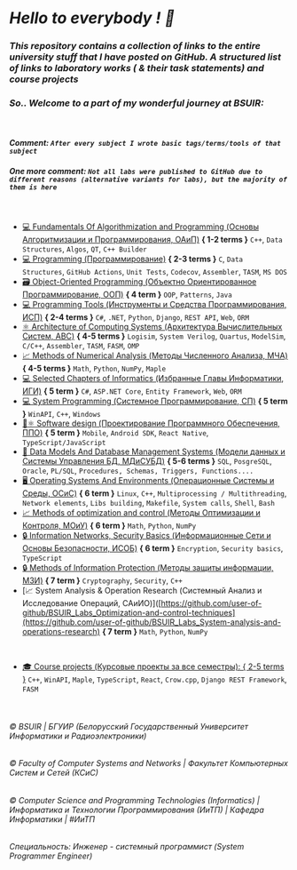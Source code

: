 # _Hello to everybody ! 👋_

### _This repository contains a collection of links to the entire university stuff that I have posted on GitHub. A structured list of links to laboratory works ( & their task statements) and course projects_  
### _So.. Welcome to a part of my wonderful journey at BSUIR:_  
&nbsp;    
#### _Comment: `After every subject I wrote basic tags/terms/tools of that subject`_  
##### _One more comment: `Not all labs were published to GitHub due to different reasons (alternative variants for labs), but the majority of them is here`_
&nbsp;  

* [💻 Fundamentals Of Algorithmization and Programming (Основы Алгоритмизации и Программирования, ОАиП)](https://github.com/user-of-github/BSUIR_Labs_Algorithmization-and-programming) __{ 1-2 terms }__ `C++`, `Data Structures`, `Algos`, `QT`, `C++ Builder`   
* [💻 Programming (Программирование)](https://github.com/user-of-github/BSUIR_Labs_Programming) __{ 2-3 terms }__ `C`, `Data Structures`, `GitHub Actions`, `Unit Tests`, `Codecov`, `Assembler`, `TASM`, `MS DOS`  
* [🗃 Object-Oriented Programming (Объектно Ориентированное Программирование, ООП)](https://github.com/user-of-github/BSUIR_Labs_Object-oriented-programming) __{ 4 term }__ `OOP`, `Patterns`, `Java`  
* [💻 Programming Tools (Инструменты и Средства Программирования, ИСП)](https://github.com/user-of-github/BSUIR_Labs_Programming-tools) __{ 2-4 terms }__ `C#`, `.NET`, `Python`, `Django`, `REST API`, `Web`, `ORM`  
* [⚛ Architecture of Computing Systems (Архитектура Вычислительных Систем, АВС)](https://github.com/user-of-github/BSUIR_Labs_Architecture-of-computing-systems) __{ 4-5 terms }__ `Logisim`, `System Verilog`, `Quartus`, `ModelSim`, `C/C++`, `Assembler`, `TASM`, `FASM`, `OMP`   
* [📈 Methods of Numerical Analysis (Методы Численного Анализа, МЧА)](https://github.com/user-of-github/BSUIR_Labs_Methods-of-numerical-analysis) __{ 4-5 terms }__ `Math`, `Python`, `NumPy`, `Maple`  
* [💻 Selected Chapters of Informatics (Избранные Главы Информатики, ИГИ)](https://github.com/user-of-github/BSUIR_Labs_Selected-chapters-of-informatics) __{ 5 term }__ `C#`, `ASP.NET Core`, `Entity Framework`, `Web`, `ORM` 
* [💻 System Programming (Системное Программирование, СП)](https://github.com/user-of-github/BSUIR_Labs_System-programming) __{ 5 term }__ `WinAPI`, `C++`, `Windows`  
* [📱⚛️ Software design (Проектирование Программного Обеспечения, ППО)](https://github.com/user-of-github/BSUIR_Labs_Software-design) __{ 5 term }__ `Mobile`, `Android SDK`, `React Native`, `TypeScript/JavaScript`  
* [📖 Data Models And Database Management Systems (Модели данных и Системы Управления БД, МДиСУБД)](https://github.com/user-of-github/BSUIR_Labs_Data-models-and-database-management-systems) __{ 5-6 terms }__ `SQL`, `PosgreSQL`,  `Oracle`, `PL/SQL`, `Procedures, Schemas, Triggers, Functions....`
* [🖥️ Operating Systems And Environments (Операционные Системы и Среды, ОСиС)](https://github.com/user-of-github/BSUIR_Labs_Operating-systems-and-environments) __{ 6 term }__ `Linux`, `C++`, `Multiprocessing / Multithreading`, `Network elements`, `Libs building`, `Makefile`, `System calls`, `Shell`, `Bash` 
* [📈 Methods of optimization and control (Методы Оптимизации и Контроля, МОиУ)](https://github.com/user-of-github/BSUIR_Labs_Optimization-and-control-techniques) __{ 6 term }__ `Math`, `Python`, `NumPy`    
* [🔒 Information Networks, Security Basics (Информационные Сети и Основы Безопасности, ИСОБ)](https://github.com/user-of-github/BSUIR_Labs_Information-networks-and-security-basics) __{ 6 term }__ `Encryption`, `Security basics`, `TypeScript`
* [🔒 Methods of Information Protection (Методы защиты информации, МЗИ)]([https://github.com/user-of-github/BSUIR_Labs_Information-networks-and-security-basics](https://github.com/user-of-github/BSUIR_Labs_Methods-of-information-protection)) __{ 7 term }__ `Cryptography`, `Security`, `C++`
* [📈 System Analysis & Operation Research (Системный Анализ и Исследование Операций, САиИО)]([https://github.com/user-of-github/BSUIR_Labs_Optimization-and-control-techniques](https://github.com/user-of-github/BSUIR_Labs_System-analysis-and-operations-research) __{ 7 term }__ `Math`, `Python`, `NumPy`  
 
&nbsp;  

* [🎓 Course projects (Курсовые проекты за все семестры): { 2-5 terms }](https://github.com/user-of-github/BSUIR_course-projects)  `C++`, `WinAPI`, `Maple`, `TypeScript`, `React`, `Crow.cpp`, `Django REST Framework`, `FASM`

&nbsp;  

###### © BSUIR | БГУИР (Белорусский Государственный Университет Информатики и Радиоэлектроники)
###### © Faculty of Computer Systems and Networks | Факультет Компьютерных Систем и Сетей (КСиС)
###### © Computer Science and Programming Technologies (Informatics) | Информатика и Технологии Программирования (_ИиТП_) | Кафедра Информатики |  #ИиТП
###### Специальность: _Инженер - системный программист (System Programmer Engineer)_
